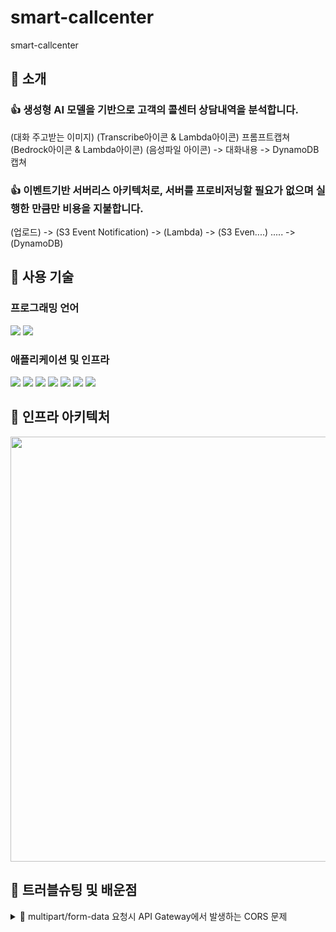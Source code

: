# smart-callcenter
smart-callcenter

## 🔘 소개
### 👍 생성형 AI 모델을 기반으로 고객의 콜센터 상담내역을 분석합니다.
(대화 주고받는 이미지)    (Transcribe아이콘 & Lambda아이콘)     프롬프트캡쳐     (Bedrock아이콘 & Lambda아이콘)
(음성파일 아이콘)                       ->                      대화내용                     ->                     DynamoDB캡쳐

### 👍 이벤트기반 서버리스 아키텍처로, 서버를 프로비저닝할 필요가 없으며 실행한 만큼만 비용을 지불합니다.
(업로드) -> (S3 Event Notification) -> (Lambda) -> (S3 Even....) ..... -> (DynamoDB)

## 🔘 사용 기술
### 프로그래밍 언어
<img src="https://img.shields.io/badge/javascript-F7DF1E?style=for-the-badge&logo=javascript&logoColor=black"> <img src="https://img.shields.io/badge/python-3776AB?style=for-the-badge&logo=python&logoColor=black"> 
### 애플리케이션 및 인프라
<img src="https://img.shields.io/badge/amazon apigateway-FF4F8B?style=for-the-badge&logo=amazonapigateway&logoColor=black"> <img src="https://img.shields.io/badge/amazon cloudfront-EC1C24?style=for-the-badge&logo=cloudfront&logoColor=black"> <img src="https://img.shields.io/badge/amazon s3-569A31?style=for-the-badge&logo=amazons3&logoColor=black"> <img src="https://img.shields.io/badge/aws lambda-FF9900?style=for-the-badge&logo=awslambda&logoColor=black"> <img src="https://img.shields.io/badge/amazon transcribe-68BC71?style=for-the-badge&logo=amazontranscribe&logoColor=black"> <img src="https://img.shields.io/badge/amazon bedrock-68BC71?style=for-the-badge&logo=amazon bedrock&logoColor=black"> <img src="https://img.shields.io/badge/amazon dynamodb-4053D6?style=for-the-badge&logo=amazondynamodb&logoColor=black"> 

## 🔘 인프라 아키텍처
<img src="https://github.com/user-attachments/assets/6264d0ae-4bdb-4184-9cb1-afef84030fbd" width=1200 height=680 />

## 🔘 트러블슈팅 및 배운점
<details>
  <summary>📒 multipart/form-data 요청시 API Gateway에서 발생하는 CORS 문제 </summary>
  <br> 
   o <strong>현상</strong> : <br><br>
   o <strong>원인</strong> : <br><br>
   o <strong>해결안</strong> :  <br><br>
</details>
